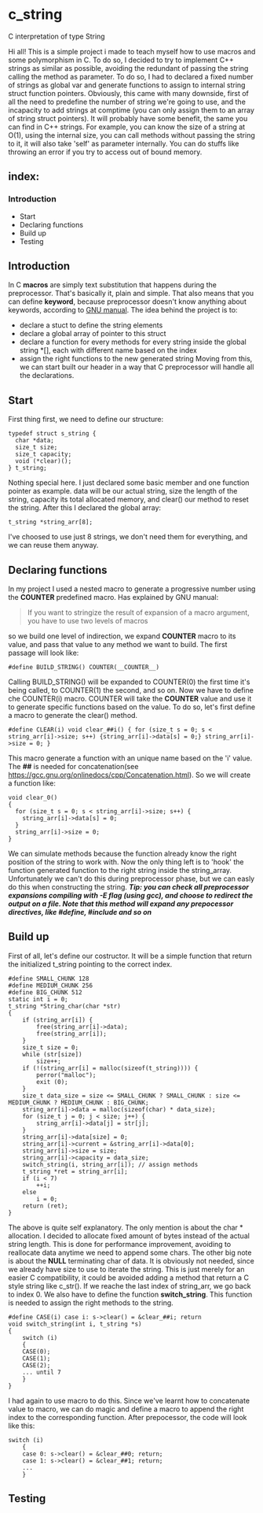 # c_string
C interpretation of type String

Hi all! This is a simple project i made to teach myself how to use macros and some polymorphism in C. To do so, I decided to try to implement C++ strings as similar as possible, avoiding the redundant of passing the string calling the method as parameter.
To do so, I had to declared a fixed number of strings as global var and generate functions to assign to internal string struct function pointers.
Obviously, this came with many downside, first of all the need to predefine the number of string we're going to use, and the incapacity to add strings at comptime (you can only assign them to an array of string struct pointers).
It will probably have some benefit, the same you can find in C++ strings. For example, you can know the size of a string at O(1), using the internal size, you can call methods without passing the string to it, it will also take 'self' as parameter internally. You can do stuffs like throwing an error if you try to access out of bound memory.

## **index:**
  ### Introduction
  - Start
  - Declaring functions
  - Build up
  - Testing

## Introduction
In C **macros** are simply text substitution that happens during the preprocessor. That's basically it, plain and simple. That also means that you can define **keyword**, because preprocessor doesn't know anything about keywords, according to [GNU manual](https://gcc.gnu.org/onlinedocs/cpp/Macros.html).
The idea behind the project is to:
  - declare a stuct to define the string elements
  - declare a global array of pointer to this struct
  - declare a function for every methods for every string inside the global string *[], each with different name based on the index
  - assign the right functions to the new generated string
Moving from this, we can start built our header in a way that C preprocessor will handle all the declarations.

## Start
First thing first, we need to define our structure:
```
typedef struct s_string {
  char *data;
  size_t size;
  size_t capacity;
  void (*clear)();
} t_string;
```
Nothing special here. I just declared some basic member and one function pointer as example. data will be our actual string, size the length of the string, capacity its total allocated memory, and clear() our method to reset the string. After this I declared the global array:
```
t_string *string_arr[8];
```
I've choosed to use just 8 strings, we don't need them for everything, and we can reuse them anyway.

## Declaring functions
In my project I used a nested macro to generate a progressive number using the **__COUNTER__** predefined macro. Has explained by GNU manual:
> If you want to stringize the result of expansion of a macro argument, you have to use two levels of macros

so we build one level of indirection, we expand __COUNTER__ macro to its value, and pass that value to any method we want to build. The first passage will look like:
```
#define BUILD_STRING() COUNTER(__COUNTER__)
```
Calling BUILD_STRING() will be expanded to COUNTER(0) the first time it's being called, to COUNTER(1) the second, and so on.
Now we have to define che COUNTER(i) macro. COUNTER will take the __COUNTER__ value and use it to generate specific functions based on the value. To do so, let's first define a macro to generate the clear() method.
```
#define CLEAR(i) void clear_##i() { for (size_t s = 0; s < string_arr[i]->size; s++) {string_arr[i]->data[s] = 0;} string_arr[i]->size = 0; }
```
This macro generate a function with an unique name based on the 'i' value. The **##** is needed for concatenation(see https://gcc.gnu.org/onlinedocs/cpp/Concatenation.html). So we will create a function like:
```
void clear_0()
{
  for (size_t s = 0; s < string_arr[i]->size; s++) {
    string_arr[i]->data[s] = 0;
  }
  string_arr[i]->size = 0;
}
```
We can simulate methods because the function already know the right position of the string to work with.
Now the only thing left is to 'hook' the function generated function to the right string inside the string_array. Unfortunately we can't do this during preprocessor phase, but we can easly do this when constructing the string.
***Tip:
you can check all preprocessor expansions compiling with -E flag (using gcc), and choose to redirect the output on a file.
Note that this method will expand any prepocessor directives, like #define, #include and so on***

## Build up
First of all, let's define our costructor. It will be a simple function that return the initialized t_string pointing to the correct index.
```
#define SMALL_CHUNK 128
#define MEDIUM_CHUNK 256
#define BIG_CHUNK 512
static int i = 0;
t_string *String_char(char *str)
{
	if (string_arr[i]) {
		free(string_arr[i]->data);
		free(string_arr[i]);
	}
	size_t size = 0;
	while (str[size])
		size++;
	if (!(string_arr[i] = malloc(sizeof(t_string)))) {
		perror("malloc");
		exit (0);
	}
	size_t data_size = size <= SMALL_CHUNK ? SMALL_CHUNK : size <= MEDIUM_CHUNK ? MEDIUM_CHUNK : BIG_CHUNK;
	string_arr[i]->data = malloc(sizeof(char) * data_size);
	for (size_t j = 0; j < size; j++) {
		string_arr[i]->data[j] = str[j];
	}
	string_arr[i]->data[size] = 0;
	string_arr[i]->current = &string_arr[i]->data[0];
	string_arr[i]->size = size;
	string_arr[i]->capacity = data_size;
	switch_string(i, string_arr[i]); // assign methods
	t_string *ret = string_arr[i];
	if (i < 7)
		++i;
	else
		i = 0;
	return (ret);
}
```
The above is quite self explanatory. The only mention is about the char * allocation. I decided to allocate fixed amount of bytes instead of the actual string length. This is done for performance improvement, avoiding to reallocate data anytime we need to append some chars. The other big note is about the **NULL** terminating char of data. It is obviously not needed, since we already have size to use to iterate the string. This is just merely for an easier C compatibility, it could be avoided adding a method that return a C style string like c_str(). If we reache the last index of string_arr, we go back to index 0.
We also have to define the function **switch_string**. This function is needed to assign the right methods to the string.
```
#define CASE(i) case i: s->clear() = &clear_##i; return
void switch_string(int i, t_string *s)
{
	switch (i)
	{
	CASE(0);
	CASE(1);
	CASE(2);
	... until 7
	}
}
```
I had again to use macro to do this. Since we've learnt how to concatenate value to macro, we can do magic and define a macro to append the right index to the corresponding function. After prepocessor, the code will look like this:
```
switch (i)
	{
	case 0: s->clear() = &clear_##0; return;
	case 1: s->clear() = &clear_##1; return;
	...
	}
```

## Testing

